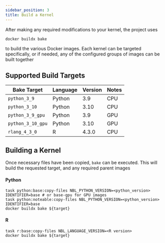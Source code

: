 ```yaml
---
sidebar_position: 3
title: Build a Kernel
---
```


After making any required modifications to your kernel, the project uses
```shell
docker buildx bake
```

to build the various Docker images. Each kernel can be targeted specifically,
or if needed, any of the configured groups of images can be built together

## Supported Build Targets
| Bake Target | Language | Version | Notes                 |
|---|---|---|---|
| `python_3_9` | Python | 3.9 | CPU |
| `python_3_10` | Python | 3.10 | CPU |
| `python_3_9_gpu` | Python | 3.9 | GPU |
| `python_3_10_gpu` | Python | 3.10 | GPU |
| `rlang_4_3_0` | R | 4.3.0 | CPU |

## Building a Kernel

Once necessary files have been copied, `bake` can be executed. This will build
the requested target, and any required parent images

#### Python
```
task python:base:copy-files NBL_PYTHON_VERSION=<python_version> IDENTIFIER=base # or base-gpu for GPU images
task python:noteable:copy-files NBL_PYTHON_VERSION=<python_version> IDENTIFIER=base
docker buildx bake ${target}
```

#### R
```
task r:base:copy-files NBL_LANGUAGE_VERSION=<R version>
docker buildx bake ${target}
```

